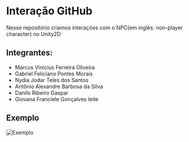 # Interação GitHub
Nesse repositório criamos interações com o NPC(em inglês: non-player character) no Unity2D

## Integrantes:
* Marcus Vinicius Ferreira Oliveira
* Gabriel Feliciano Pontes Morais
* Nydia Jodar Teles dos Santos
* Antônio Alexandre Barbosa da Silva
* Danilo Ribeiro Gaspar
* Giovana Franciele Gonçalves leite


## Exemplo
![Exemplo](https://i.ytimg.com/vi/K9hJTO583_Y/maxresdefault.jpg)
